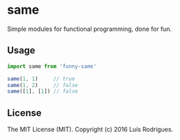 # same

Simple modules for functional programming, done for fun.

## Usage

```javascript
import same from 'funny-same'

same(1, 1)     // true
same(1, 2)     // false
same([1], [1]) // false
```

## License

The MIT License (MIT). Copyright (c) 2016 Luís Rodrigues.
